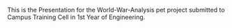 This is the Presentation for the World-War-Analysis pet project submitted to Campus Training Cell in 1st Year of Engineering.
